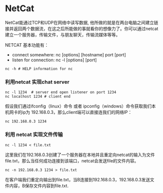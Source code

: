 # NetCat

NetCat能通过TCP和UDP在网络中读写数据, 他所做的就是在两台电脑之间建立链接并返回两个数据流，在这之后所能做的事就看你的想像力了。你可以通过netcat建立一个服务器，传输文件，与朋友聊天，传输流媒体等等。

NETCAT 基本功能有：

* connect somewhere: nc \[options\] \[hostname\] port \[port\]
* listen for connection: nc -l \[options\] \[port\]

```
nc -h # HELP information for nc
```

### 利用netcat 实现chat server

```
nc -l 1234  # server end open listener on port 1234
nc localhost 1234 # client end
```

假设我们通过ifconfig（linux）命令 或者 ipconfig（windows）命令获取我们本机网卡的ip为 192.168.0.3，那么client端可以直接连我们的网络IP：

```
nc 192.168.0.3 1234
```

### 利用 netcat 实现文件传输

```
nc -l 1234 < file.txt
```

这里我们在192.168.0.3创建了一个服务器在本地并且重定向netcat的输入为文件file.txt，那么当任何成功连接到该端口，netcat会发送file的文件内容。

```
nc -n 192.168.0.3 1234 > file.txt
```

在客户端我们重定向输出到file.txt，当B连接到192.168.0.3，192.168.0.3发送文件内容，B保存文件内容到file.txt.





